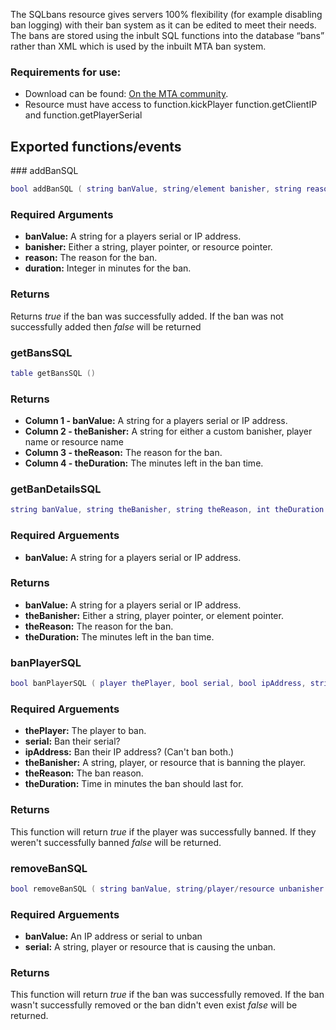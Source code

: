 The SQLbans resource gives servers 100% flexibility (for example disabling ban logging) with their ban system as it can be edited to meet their needs. The bans are stored using the inbult SQL functions into the database “bans” rather than XML which is used by the inbuilt MTA ban system.

### Requirements for use:

-   Download can be found: [On the MTA community](http://community.mtasa.com/index.php?p=resources&s=details&id=1670).
-   Resource must have access to function.kickPlayer function.getClientIP and function.getPlayerSerial

Exported functions/events
-------------------------

<section name="Server" class="server" show="true">
### addBanSQL

``` lua
bool addBanSQL ( string banValue, string/element banisher, string reason, int duration )
```

### Required Arguments

-   **banValue:** A string for a players serial or IP address.
-   **banisher:** Either a string, player pointer, or resource pointer.
-   **reason:** The reason for the ban.
-   **duration:** Integer in minutes for the ban.

### Returns

Returns *true* if the ban was successfully added. If the ban was not successfully added then *false* will be returned

### getBansSQL

``` lua
table getBansSQL ()
```

### Returns

-   **Column 1 - banValue:** A string for a players serial or IP address.
-   **Column 2 - theBanisher:** A string for either a custom banisher, player name or resource name
-   **Column 3 - theReason:** The reason for the ban.
-   **Column 4 - theDuration:** The minutes left in the ban time.

### getBanDetailsSQL

``` lua
string banValue, string theBanisher, string theReason, int theDuration getBanDetailsSQL ( string banValue )
```

### Required Arguements

-   **banValue:** A string for a players serial or IP address.

### Returns

-   **banValue:** A string for a players serial or IP address.
-   **theBanisher:** Either a string, player pointer, or element pointer.
-   **theReason:** The reason for the ban.
-   **theDuration:** The minutes left in the ban time.

### banPlayerSQL

``` lua
bool banPlayerSQL ( player thePlayer, bool serial, bool ipAddress, string/player/resource theBanisher, string theReason, int theDuration )
```

### Required Arguements

-   **thePlayer:** The player to ban.
-   **serial:** Ban their serial?
-   **ipAddress:** Ban their IP address? (Can't ban both.)
-   **theBanisher:** A string, player, or resource that is banning the player.
-   **theReason:** The ban reason.
-   **theDuration:** Time in minutes the ban should last for.

### Returns

This function will return *true* if the player was successfully banned. If they weren't successfully banned *false* will be returned.

### removeBanSQL

``` lua
bool removeBanSQL ( string banValue, string/player/resource unbanisher )
```

### Required Arguements

-   **banValue:** An IP address or serial to unban
-   **serial:** A string, player or resource that is causing the unban.

### Returns

This function will return *true* if the ban was successfully removed. If the ban wasn't successfully removed or the ban didn't even exist *false* will be returned.

</section>
